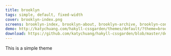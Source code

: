 ```yaml
---
title: brooklyn 
tags: simple, default, fixed-width
cover: brooklyn-index.png
screens: brooklyn-index, brooklyn-about, brooklyn-archive, brooklyn-contact, brooklyn-index
demo: http://katychuang.com/hakyll-cssgarden/themes/default/?theme=brooklyn
download: https://github.com/katychuang/hakyll-cssgarden/blob/master/default_theme/css/brooklyn.css
---
```


This is a simple theme

